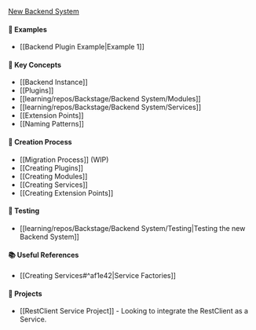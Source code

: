 [New Backend System](https://backstage.io/docs/plugins/new-backend-system/)

#### 📕 Examples
- [[Backend Plugin Example|Example 1]]

#### 🔑 Key Concepts
- [[Backend Instance]]
- [[Plugins]]
- [[learning/repos/Backstage/Backend System/Modules]]
- [[learning/repos/Backstage/Backend System/Services]]
- [[Extension Points]]
- [[Naming Patterns]]

#### 🎨 Creation Process
- [[Migration Process]] (WIP)
- [[Creating Plugins]]
- [[Creating Modules]]
- [[Creating Services]]
- [[Creating Extension Points]]

#### 🧪 Testing
- [[learning/repos/Backstage/Backend System/Testing|Testing the new Backend System]]

#### 📚 Useful References
- [[Creating Services#^af1e42|Service Factories]]

#### 🔬 Projects
- [[RestClient Service Project]] - Looking to integrate the RestClient as a Service.


